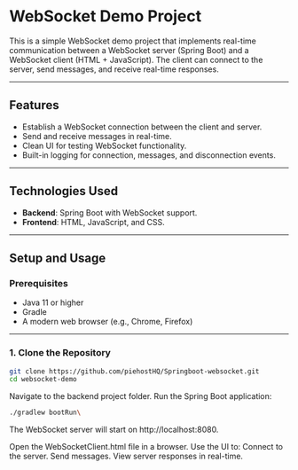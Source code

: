 # WebSocket Demo Project

This is a simple WebSocket demo project that implements real-time communication between a WebSocket server (Spring Boot) and a WebSocket client (HTML + JavaScript). The client can connect to the server, send messages, and receive real-time responses.

---

## **Features**

- Establish a WebSocket connection between the client and server.
- Send and receive messages in real-time.
- Clean UI for testing WebSocket functionality.
- Built-in logging for connection, messages, and disconnection events.

---

## **Technologies Used**

- **Backend**: Spring Boot with WebSocket support.
- **Frontend**: HTML, JavaScript, and CSS.

---

## **Setup and Usage**

### Prerequisites

- Java 11 or higher
- Gradle
- A modern web browser (e.g., Chrome, Firefox)

---

### **1. Clone the Repository**

```bash
git clone https://github.com/piehostHQ/Springboot-websocket.git
cd websocket-demo
```
Navigate to the backend project folder.
Run the Spring Boot application:
```bash
./gradlew bootRun\
```
The WebSocket server will start on http://localhost:8080.

Open the WebSocketClient.html file in a browser.
Use the UI to:
Connect to the server.
Send messages.
View server responses in real-time.
